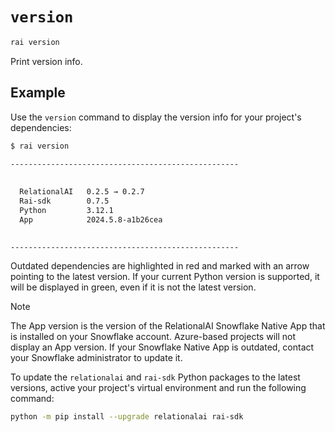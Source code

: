 # `version`

```sh
rai version
```

Print version info.

## Example

Use the `version` command to display the version info for your project's dependencies:

```sh
$ rai version

---------------------------------------------------
 
                                          
  RelationalAI   0.2.5 → 0.2.7      
  Rai-sdk        0.7.5              
  Python         3.12.1             
  App            2024.5.8-a1b26cea  
                                    

---------------------------------------------------
```

Outdated dependencies are highlighted in red and marked with an arrow pointing to the latest version.
If your current Python version is supported, it will be displayed in green, even if it is not the latest version.

> [!NOTE]
> The App version is the version of the RelationalAI Snowflake Native App that is installed on your Snowflake account.
> Azure-based projects will not display an App version.
> If your Snowflake Native App is outdated, contact your Snowflake administrator to update it.

To update the `relationalai` and `rai-sdk` Python packages to the latest versions,
active your project's virtual environment and run the following command:

```sh
python -m pip install --upgrade relationalai rai-sdk
```
